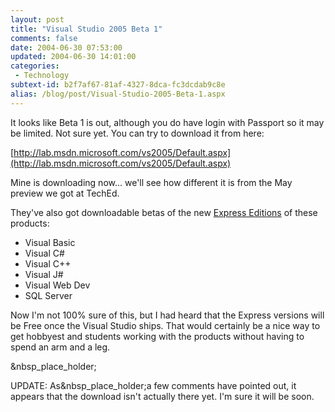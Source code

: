 ```yaml
---
layout: post
title: "Visual Studio 2005 Beta 1"
comments: false
date: 2004-06-30 07:53:00
updated: 2004-06-30 14:01:00
categories:
 - Technology
subtext-id: b2f7af67-81af-4327-8dca-fc3dcdab9c8e
alias: /blog/post/Visual-Studio-2005-Beta-1.aspx
---
```



It looks like Beta 1 is out, although you do have login with Passport so it may be limited. Not sure yet. You can try to download it from here:

[http://lab.msdn.microsoft.com/vs2005/Default.aspx](http://lab.msdn.microsoft.com/vs2005/Default.aspx)

Mine is downloading now... we'll see how different it is from the May preview we got at TechEd.

They've also got downloadable betas of the new [Express Editions](http://lab.msdn.microsoft.com/express/default.aspx) of these products:

  * Visual Basic 
  * Visual C# 
  * Visual C++ 
  * Visual J# 
  * Visual Web Dev 
  * SQL Server

Now I'm not 100% sure of this, but I had heard that the Express versions will be Free once the Visual Studio ships. That would certainly be a nice way to get hobbyest and students working with the products without having to spend an arm and a leg.

&nbsp_place_holder;

UPDATE: As&nbsp_place_holder;a few comments have pointed out, it appears that the download isn't actually there yet. I'm sure it will be soon.
